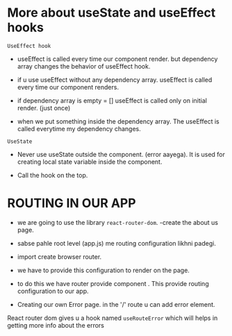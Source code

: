 # More about useState and useEffect hooks 
`UseEffect hook`
* useEffect is called every time our component render. 
but dependency array changes the behavior of useEffect hook.

* if u use useEffect without any dependency array. useEffect is called every time our component renders.

* if dependency array is empty = [] useEffect is called only on initial render.
(just once)

* when we put something inside the dependency array. The useEffect is called everytime my dependency changes. 

`UseState`
* Never use useState outside the component. (error aayega). It is used for creating local state variable inside the component. 

* Call the hook on the top. 

# ROUTING IN OUR APP 

* we are going to use the library `react-router-dom`.
-create the about us page.

* sabse pahle root level (app.js) me routing configuration likhni padegi. 
* import create browser router.
* we have to provide this configuration to render on the page. 
* to do this we have router provide component . This provide routing configuration to our app.  

- Creating our own Error page. 
in the '/' route u can add error element. 

React router dom gives u a hook named `useRouteError` which will helps in getting more info about the errors 





























